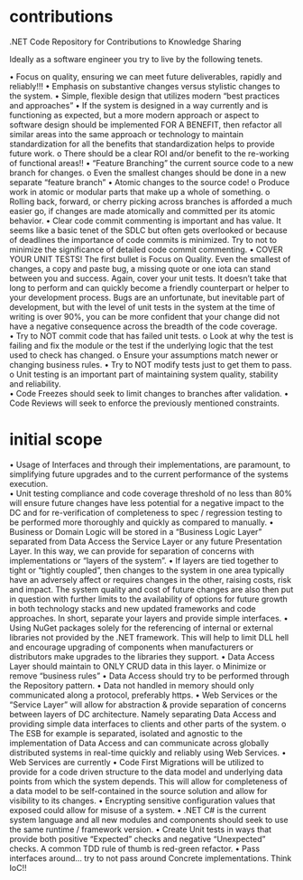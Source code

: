 # contributions
.NET Code Repository for Contributions to Knowledge Sharing

Ideally as a software engineer you try to live by the following tenets.

• Focus on quality, ensuring we can meet future deliverables, rapidly and reliably!!!
• Emphasis on substantive changes versus stylistic changes to the system.
• Simple, flexible design that utilizes modern “best practices and approaches”
• If the system is designed in a way currently and is functioning as expected, but a more modern approach or aspect to software design should be implemented FOR A BENEFIT, then refactor all similar areas into the same approach or technology to maintain standardization for all the benefits that standardization helps to provide future work. 
o     There should be a clear ROI and/or benefit to the re-working of functional areas!!
• “Feature Branching” the current source code to a new branch for changes. 
o Even the smallest changes should be done in a new separate “feature branch”
• Atomic changes to the source code!
o Produce work in atomic or modular parts that make up a whole of something. 
o Rolling back, forward, or cherry picking across branches is afforded a much easier go, if changes are made atomically and committed per its atomic behavior.
• Clear code commit commenting is important and has value.  It seems like a basic tenet of the SDLC but often gets overlooked or because of deadlines the importance of code commits is minimized. Try to not to minimize the significance of detailed code commit commenting. 
• COVER YOUR UNIT TESTS!  The first bullet is Focus on Quality.   Even the smallest of changes, a copy and paste bug, a missing quote or one iota can stand between you and success.  Again, cover your unit tests.   It doesn’t take that long to perform and can quickly become a friendly counterpart or helper to your development process.  Bugs are an unfortunate, but inevitable part of development, but with the level of unit tests in the system at the time of writing is over 90%, you can be more confident that your change did not have a negative consequence across the breadth of the code coverage.  
• Try to NOT commit code that has failed unit tests. 
o Look at why the test is failing and fix the module or the test if the underlying logic that the test used to check has changed.
o Ensure your assumptions match newer or changing business rules.
• Try to NOT modify tests just to get them to pass.  
o Unit testing is an important part of maintaining system quality, stability and reliability.  
• Code Freezes should seek to limit changes to branches after validation.
• Code Reviews will seek to enforce the previously mentioned constraints.

# initial scope
• Usage of Interfaces and through their implementations, are paramount, to simplifying future upgrades and to the current performance of the systems execution.   
• Unit testing compliance and code coverage threshold of no less than 80% will ensure future changes have less potential for a negative impact to the DC and for re-verification of completeness to spec / regression testing to be performed more thoroughly and quickly as compared to manually.
• Business or Domain Logic will be stored in a “Business Logic Layer” separated from Data Access the Service Layer or any future Presentation Layer.  In this way, we can provide for separation of concerns with implementations or “layers of the system”.
• If layers are tied together to tight or “tightly coupled”, then changes to the system in one area typically have an adversely affect or requires changes in the other, raising costs, risk and impact. The system quality and cost of future changes are also then put in question with further limits to the availability of options for future growth in both technology stacks and new updated frameworks and code approaches.  In short, separate your layers and provide simple interfaces.
• Using NuGet packages solely for the referencing of internal or external libraries not provided by the .NET framework.  This will help to limit DLL hell and encourage upgrading of components when manufacturers or distributors make upgrades to the libraries they support.
• Data Access Layer should maintain to ONLY CRUD data in this layer. 
o Minimize or remove “business rules”
• Data Access should try to be performed through the Repository pattern.
• Data not handled in memory should only communicated along a protocol, preferably https.
• Web Services or the “Service Layer” will allow for abstraction & provide separation of concerns between layers of DC architecture. Namely separating Data Access and providing simple data interfaces to clients and other parts of the system.
o The ESB for example is separated, isolated and agnostic to the implementation of Data Access and can communicate across globally distributed systems in real-time quickly and reliably using Web Services.
• Web Services are currently 
• Code First Migrations will be utilized to provide for a code driven structure to the data model and underlying data points from which the system depends.  This will allow for completeness of a data model to be self-contained in the source solution and allow for visibility to its changes.
• Encrypting sensitive configuration values that exposed could allow for misuse of a system.
• .NET C# is the current system language and all new modules and components should seek to use the same runtime / framework version. 
• Create Unit tests in ways that provide both positive “Expected” checks and negative “Unexpected” checks. A common TDD rule of thumb is red-green refactor. 
• Pass interfaces around… try to not pass around Concrete implementations.  Think IoC!! 
